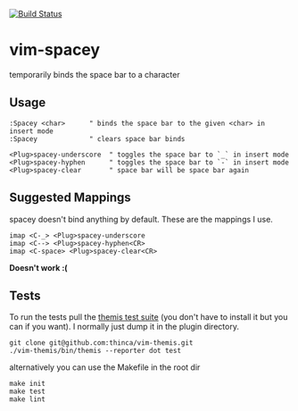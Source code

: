 [![Build Status](https://travis-ci.org/nicwest/vim-spacey.svg?branch=master)](https://travis-ci.org/nicwest/vim-spacey)

vim-spacey
==========

temporarily binds the space bar to a character

Usage
-----

```viml
:Spacey <char>      " binds the space bar to the given <char> in insert mode
:Spacey             " clears space bar binds

<Plug>spacey-underscore  " toggles the space bar to `_` in insert mode
<Plug>spacey-hyphen      " toggles the space bar to `-` in insert mode
<Plug>spacey-clear       " space bar will be space bar again
```

Suggested Mappings
------------------

spacey doesn't bind anything by default. These are the mappings I use.

```viml
imap <C-_> <Plug>spacey-underscore
imap <C--> <Plug>spacey-hyphen<CR>
imap <C-space> <Plug>spacey-clear<CR>
```
__Doesn't work :(__

Tests
-----

To run the tests pull the [themis test
suite](https://github.com/thinca/vim-themis) (you don't have to install it but
you can if you want). I normally just dump it in the plugin directory.

```
git clone git@github.com:thinca/vim-themis.git
./vim-themis/bin/themis --reporter dot test
```

alternatively you can use the Makefile in the root dir

```
make init
make test
make lint
```
